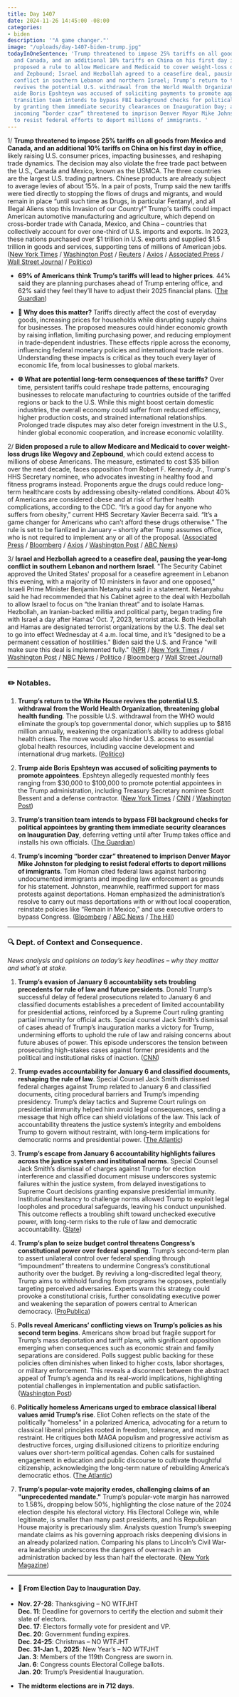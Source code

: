 ```yaml
---
title: Day 1407
date: 2024-11-26 14:45:00 -08:00
categories:
- biden
description: '"A game changer."'
image: "/uploads/day-1407-biden-trump.jpg"
todayInOneSentence: 'Trump threatened to impose 25% tariffs on all goods from Mexico
  and Canada, and an additional 10% tariffs on China on his first day in office; Biden
  proposed a rule to allow Medicare and Medicaid to cover weight-loss drugs like Wegovy
  and Zepbound; Israel and Hezbollah agreed to a ceasefire deal, pausing the year-long
  conflict in southern Lebanon and northern Israel; Trump’s return to the White House
  revives the potential U.S. withdrawal from the World Health Organization; Trump
  aide Boris Epshteyn was accused of soliciting payments to promote appointees; Trump’s
  transition team intends to bypass FBI background checks for political appointees
  by granting them immediate security clearances on Inauguration Day; and Trump’s
  incoming “border czar” threatened to imprison Denver Mayor Mike Johnston for pledging
  to resist federal efforts to deport millions of immigrants. '
---
```


1/ **Trump threatened to impose 25% tariffs on all goods from Mexico and Canada, and an additional 10% tariffs on China on his first day in office**, likely raising U.S. consumer prices, impacting businesses, and reshaping trade dynamics. The decision may also violate the free trade pact between the U.S., Canada and Mexico, known as the USMCA. The three countries are the largest U.S. trading partners. Chinese products are already subject to average levies of about 15%. In a pair of posts, Trump said the new tariffs were tied directly to stopping the flows of drugs and migrants, and would remain in place “until such time as Drugs, in particular Fentanyl, and all Illegal Aliens stop this Invasion of our Country!” Trump's tariffs could impact American automotive manufacturing and agriculture, which depend on cross-border trade with Canada, Mexico, and China – countries that collectively account for over one-third of U.S. imports and exports. In 2023, these nations purchased over $1 trillion in U.S. exports and supplied $1.5 trillion in goods and services, supporting tens of millions of American jobs. ([New York Times](https://www.nytimes.com/2024/11/25/business/economy/trump-tariffs-canada-mexico-china.html) / [Washington Post](https://www.washingtonpost.com/business/2024/11/25/trump-tariffs-china-mexico-canada-percent/) / [Reuters](https://www.reuters.com/world/us/trump-promises-25-tariff-products-mexico-canada-2024-11-25/) / [Axios](https://www.axios.com/2024/11/26/trump-tariffs-canada-china-mexico) / [Associated Press](https://apnews.com/article/tariffs-trump-trade-policy-economy-0fb9740a4b42c734c75b64ba09c901d5) / [Wall Street Journal](https://www.wsj.com/economy/trade/trump-fires-salvo-on-north-american-trade-pact-eded4fca) / [Politico](https://www.politico.com/live-updates/2024/11/25/congress/trumps-tariff-threat-00191615))

* **69% of Americans think Trump’s tariffs will lead to higher prices**. 44% said they are planning purchases ahead of Trump entering office, and 62% said they feel they’ll have to adjust their 2025 financial plans. ([The Guardian](https://www.theguardian.com/us-news/2024/nov/26/trump-tariffs-prices-harris-poll))

* **💭 Why does this matter?** Tariffs directly affect the cost of everyday goods, increasing prices for households while disrupting supply chains for businesses. The proposed measures could hinder economic growth by raising inflation, limiting purchasing power, and reducing employment in trade-dependent industries. These effects ripple across the economy, influencing federal monetary policies and international trade relations. Understanding these impacts is critical as they touch every layer of economic life, from local businesses to global markets.

* **🌐 What are potential long-term consequences of these tariffs?** Over time, persistent tariffs could reshape trade patterns, encouraging businesses to relocate manufacturing to countries outside of the tariffed regions or back to the U.S. While this might boost certain domestic industries, the overall economy could suffer from reduced efficiency, higher production costs, and strained international relationships. Prolonged trade disputes may also deter foreign investment in the U.S., hinder global economic cooperation, and increase economic volatility.

2/ **Biden proposed a rule to allow Medicare and Medicaid to cover weight-loss drugs like Wegovy and Zepbound**, which could extend access to millions of obese Americans. The measure, estimated to cost $35 billion over the next decade, faces opposition from Robert F. Kennedy Jr., Trump's HHS Secretary nominee, who advocates investing in healthy food and fitness programs instead. Proponents argue the drugs could reduce long-term healthcare costs by addressing obesity-related conditions. About 40% of Americans are considered obese and at risk of further health complications, according to the CDC. “It’s a good day for anyone who suffers from obesity,” current HHS Secretary Xavier Becerra said. “It’s a game changer for Americans who can’t afford these drugs otherwise.” The rule is set to be fianlized in January – shortly after Trump assumes office, who is not required to implement any or all of the proposal. ([Associated Press](https://apnews.com/article/ozempic-biden-rfk-jr-trump-antiobesity-drugs-caaa2f888435af1d32bedb83e9ddbc0a) / [Bloomberg](https://www.bloomberg.com/news/articles/2024-11-26/biden-proposes-medicare-and-medicaid-coverage-of-obesity-drugs) / [Axios](https://www.axios.com/2024/11/26/ozempic-medicare-medicaid-weight-loss-drugs) / [Washington Post](https://www.washingtonpost.com/health/2024/11/26/ozempic-wegovy-medicare-medicaid-weight-loss-drugs/) / [ABC News](https://abcnews.go.com/US/biden-administration-proposes-expanding-obesity-drug-coverage-medicare/story?id=116227872))

3/ **Israel and Hezbollah agreed to a ceasefire deal, pausing the year-long conflict in southern Lebanon and northern Israel**. "The Security Cabinet approved the United States' proposal for a ceasefire agreement in Lebanon this evening, with a majority of 10 ministers in favor and one opposed," Israeli Prime Minister Benjamin Netanyahu said in a statement. Netanyahu said he had recommended that his Cabinet agree to the deal with Hezbollah to allow Israel to focus on “the Iranian threat” and to isolate Hamas. Hezbollah, an Iranian-backed militia and political party, began trading fire with Israel a day after Hamas' Oct. 7, 2023, terrorist attack. Both Hezbollah and Hamas are designated terrorist organizations by the U.S. The deal set to go into effect Wednesday at 4 a.m. local time, and it’s "designed to be a permanent cessation of hostilities." Biden said the U.S. and France "will make sure this deal is implemented fully." ([NPR](https://www.npr.org/2024/11/26/nx-s1-5206389/israel-ceasefire-hezbollah-lebanon) / [New York Times](https://www.nytimes.com/live/2024/11/26/world/israel-hezbollah-lebanon-cease-fire) / [Washington Post](https://www.washingtonpost.com/world/2024/11/26/israel-war-news-lebanon-ceasefire-hezbollah-gaza/) / [NBC News](https://www.nbcnews.com/news/world/israel-hezbollah-lebanon-ceasefire-biden-gaza-hamas-rcna181859) / [Politico](https://www.politico.com/news/2024/11/26/israel-hezbollah-ceasefire-lebanon-netanyahu-00191709) / [Bloomberg](https://www.bloomberg.com/news/articles/2024-11-26/biden-says-israel-and-hezbollah-reach-cease-fire-agreement) / [Wall Street Journal](https://www.wsj.com/world/middle-east/israel-pounds-beirut-pushes-deeper-into-lebanon-ahead-of-expected-cease-fire-8a236ef3))

---

### ✏️ Notables.

1. **Trump’s return to the White House revives the potential U.S. withdrawal from the World Health Organization, threatening global health funding**. The possible U.S. withdrawal from the WHO would eliminate the group’s top governmental donor, which supplies up to $816 million annually, weakening the organization’s ability to address global health crises. The move would also hinder U.S. access to essential global health resources, including vaccine development and international drug markets. ([Politico](https://www.politico.com/live-updates/2024/11/26/congress/us-world-health-organization-membership-00191648))

2. **Trump aide Boris Epshteyn was accused of soliciting payments to promote appointees**. Epshteyn allegedly requested monthly fees ranging from $30,000 to $100,000 to promote potential appointees in the Trump administration, including Treasury Secretary nominee Scott Bessent and a defense contractor. ([New York Times](https://www.nytimes.com/2024/11/25/us/politics/trump-boris-epshteyn-investigation.html) / [CNN](https://www.cnn.com/2024/11/25/politics/trump-lawyers-investigate-allegations-boris-epshteyn-financial-gain) / [Washington Post](https://www.washingtonpost.com/nation/2024/11/25/trump-epshteyn-legal-review-conflicts/))

3. **Trump’s transition team intends to bypass FBI background checks for political appointees by granting them immediate security clearances on Inauguration Day**, deferring vetting until after Trump takes office and installs his own officials. ([The Guardian](https://www.theguardian.com/us-news/2024/nov/26/trump-transition-team-fbi-security-clearances-background-checks))

4. **Trump’s incoming “border czar” threatened to imprison Denver Mayor Mike Johnston for pledging to resist federal efforts to deport millions of immigrants**. Tom Homan cited federal laws against harboring undocumented immigrants and impeding law enforcement as grounds for his statement. Johnston, meanwhile, reaffirmed support for mass protests against deportations. Homan emphasized the administration’s resolve to carry out mass deportations with or without local cooperation, reinstate policies like “Remain in Mexico,” and use executive orders to bypass Congress. ([Bloomberg](https://www.bloomberg.com/news/articles/2024-11-26/homan-promises-mass-deportation-ahead-in-visit-to-texas-border) / [ABC News](https://abcnews.go.com/US/trump-border-czar-tom-homan-jail-denver-mayor/story?id=116235385) / [The Hill](https://thehill.com/homenews/state-watch/5009692-tom-homan-denver-mayor-marty-johnston-deportation-plans/))

---

### 🔍 Dept. of Context and Consequence.

*News analysis and opinions on today’s key headlines – why they matter and what’s at stake.*

1. **Trump’s evasion of January 6 accountability sets troubling precedents for rule of law and future presidents**. Donald Trump’s successful delay of federal prosecutions related to January 6 and classified documents establishes a precedent of limited accountability for presidential actions, reinforced by a Supreme Court ruling granting partial immunity for official acts. Special counsel Jack Smith’s dismissal of cases ahead of Trump’s inauguration marks a victory for Trump, undermining efforts to uphold the rule of law and raising concerns about future abuses of power. This episode underscores the tension between prosecuting high-stakes cases against former presidents and the political and institutional risks of inaction. ([CNN](https://www.cnn.com/2024/11/26/politics/trump-jack-smith-january-6-accountability-analysis/))

2. **Trump evades accountability for January 6 and classified documents, reshaping the rule of law**. Special Counsel Jack Smith dismissed federal charges against Trump related to January 6 and classified documents, citing procedural barriers and Trump’s impending presidency. Trump’s delay tactics and Supreme Court rulings on presidential immunity helped him avoid legal consequences, sending a message that high office can shield violations of the law. This lack of accountability threatens the justice system’s integrity and emboldens Trump to govern without restraint, with long-term implications for democratic norms and presidential power. ([The Atlantic](https://www.theatlantic.com/ideas/archive/2024/11/jack-smith-drops-charges-trump/680798/))

3. **Trump’s escape from January 6 accountability highlights failures across the justice system and institutional norms**. Special Counsel Jack Smith’s dismissal of charges against Trump for election interference and classified document misuse underscores systemic failures within the justice system, from delayed investigations to Supreme Court decisions granting expansive presidential immunity. Institutional hesitancy to challenge norms allowed Trump to exploit legal loopholes and procedural safeguards, leaving his conduct unpunished. This outcome reflects a troubling shift toward unchecked executive power, with long-term risks to the rule of law and democratic accountability. ([Slate](https://slate.com/news-and-politics/2024/11/jack-smith-trump-trial-january-6-department-of-justice.html))

4. **Trump’s plan to seize budget control threatens Congress’s constitutional power over federal spending**. Trump’s second-term plan to assert unilateral control over federal spending through “impoundment” threatens to undermine Congress’s constitutional authority over the budget. By reviving a long-discredited legal theory, Trump aims to withhold funding from programs he opposes, potentially targeting perceived adversaries. Experts warn this strategy could provoke a constitutional crisis, further consolidating executive power and weakening the separation of powers central to American democracy. ([ProPublica](https://www.propublica.org/article/trump-impoundment-appropriations-congress-budget))

5. **Polls reveal Americans’ conflicting views on Trump’s policies as his second term begins**. Americans show broad but fragile support for Trump’s mass deportation and tariff plans, with significant opposition emerging when consequences such as economic strain and family separations are considered. Polls suggest public backing for these policies often diminishes when linked to higher costs, labor shortages, or military enforcement. This reveals a disconnect between the abstract appeal of Trump’s agenda and its real-world implications, highlighting potential challenges in implementation and public satisfaction. ([Washington Post](https://www.washingtonpost.com/politics/2024/11/25/americans-many-contradictions-trumps-agenda/))

6. **Politically homeless Americans urged to embrace classical liberal values amid Trump’s rise**. Eliot Cohen reflects on the state of the politically "homeless" in a polarized America, advocating for a return to classical liberal principles rooted in freedom, tolerance, and moral restraint. He critiques both MAGA populism and progressive activism as destructive forces, urging disillusioned citizens to prioritize enduring values over short-term political agendas. Cohen calls for sustained engagement in education and public discourse to cultivate thoughtful citizenship, acknowledging the long-term nature of rebuilding America’s democratic ethos. ([The Atlantic](https://www.theatlantic.com/politics/archive/2024/11/guide-politically-homeless-2024-election/680795/))

7. **Trump’s popular-vote majority erodes, challenging claims of an "unprecedented mandate."** Trump’s popular-vote margin has narrowed to 1.58%, dropping below 50%, highlighting the close nature of the 2024 election despite his electoral victory. His Electoral College win, while legitimate, is smaller than many past presidents, and his Republican House majority is precariously slim. Analysts question Trump’s sweeping mandate claims as his governing approach risks deepening divisions in an already polarized nation. Comparing his plans to Lincoln’s Civil War-era leadership underscores the dangers of overreach in an administration backed by less than half the electorate. ([New York Magazine](https://nymag.com/intelligencer/article/election-results-show-trump-has-lost-popular-vote-majority.html))

---

* #### 📅 From Election Day to Inauguration Day.

* **Nov. 27-28**: Thanksgiving – NO WTFJHT \
  **Dec. 11**: Deadline for governors to certify the election and submit their slate of electors. \
  **Dec. 17**: Electors formally vote for president and VP. \
  **Dec. 20**: Government funding expires. \
  **Dec. 24-25**: Christmas – NO WTFJHT \
  **Dec. 31-Jan 1., 2025**: New Year’s – NO WTFJHT \
  **Jan. 3**: Members of the 119th Congress are sworn in. \
  **Jan. 6**: Congress counts Electoral College ballots. \
  **Jan. 20**: Trump’s Presidential Inauguration.

* **The midterm elections are in 712 days**.